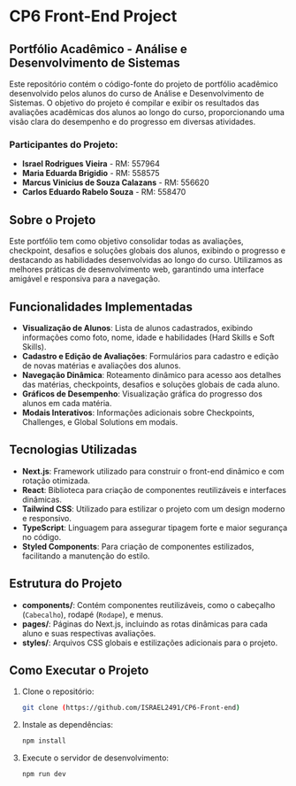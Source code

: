 # CP6 Front-End Project

## Portfólio Acadêmico - Análise e Desenvolvimento de Sistemas

Este repositório contém o código-fonte do projeto de portfólio acadêmico desenvolvido pelos alunos do curso de Análise e Desenvolvimento de Sistemas. O objetivo do projeto é compilar e exibir os resultados das avaliações acadêmicas dos alunos ao longo do curso, proporcionando uma visão clara do desempenho e do progresso em diversas atividades.

### Participantes do Projeto:
- **Israel Rodrigues Vieira** - RM: 557964
- **Maria Eduarda Brigidio** - RM: 558575
- **Marcus Vinicius de Souza Calazans** - RM: 556620
- **Carlos Eduardo Rabelo Souza** - RM: 558470

## Sobre o Projeto
Este portfólio tem como objetivo consolidar todas as avaliações, checkpoint, desafios e soluções globais dos alunos, exibindo o progresso e destacando as habilidades desenvolvidas ao longo do curso. Utilizamos as melhores práticas de desenvolvimento web, garantindo uma interface amigável e responsiva para a navegação.

## Funcionalidades Implementadas
- **Visualização de Alunos**: Lista de alunos cadastrados, exibindo informações como foto, nome, idade e habilidades (Hard Skills e Soft Skills).
- **Cadastro e Edição de Avaliações**: Formulários para cadastro e edição de novas matérias e avaliações dos alunos.
- **Navegação Dinâmica**: Roteamento dinâmico para acesso aos detalhes das matérias, checkpoints, desafios e soluções globais de cada aluno.
- **Gráficos de Desempenho**: Visualização gráfica do progresso dos alunos em cada matéria.
- **Modais Interativos**: Informações adicionais sobre Checkpoints, Challenges, e Global Solutions em modais.

## Tecnologias Utilizadas
- **Next.js**: Framework utilizado para construir o front-end dinâmico e com rotação otimizada.
- **React**: Biblioteca para criação de componentes reutilizáveis e interfaces dinâmicas.
- **Tailwind CSS**: Utilizado para estilizar o projeto com um design moderno e responsivo.
- **TypeScript**: Linguagem para assegurar tipagem forte e maior segurança no código.
- **Styled Components**: Para criação de componentes estilizados, facilitando a manutenção do estilo.

## Estrutura do Projeto
- **components/**: Contém componentes reutilizáveis, como o cabeçalho (`Cabecalho`), rodapé (`Rodape`), e menus.
- **pages/**: Páginas do Next.js, incluindo as rotas dinâmicas para cada aluno e suas respectivas avaliações.
- **styles/**: Arquivos CSS globais e estilizações adicionais para o projeto.

## Como Executar o Projeto
1. Clone o repositório:
   ```bash
   git clone (https://github.com/ISRAEL2491/CP6-Front-end)
   ```
2. Instale as dependências:
   ```bash
   npm install
   ```
3. Execute o servidor de desenvolvimento:
   ```bash
   npm run dev
   ```

